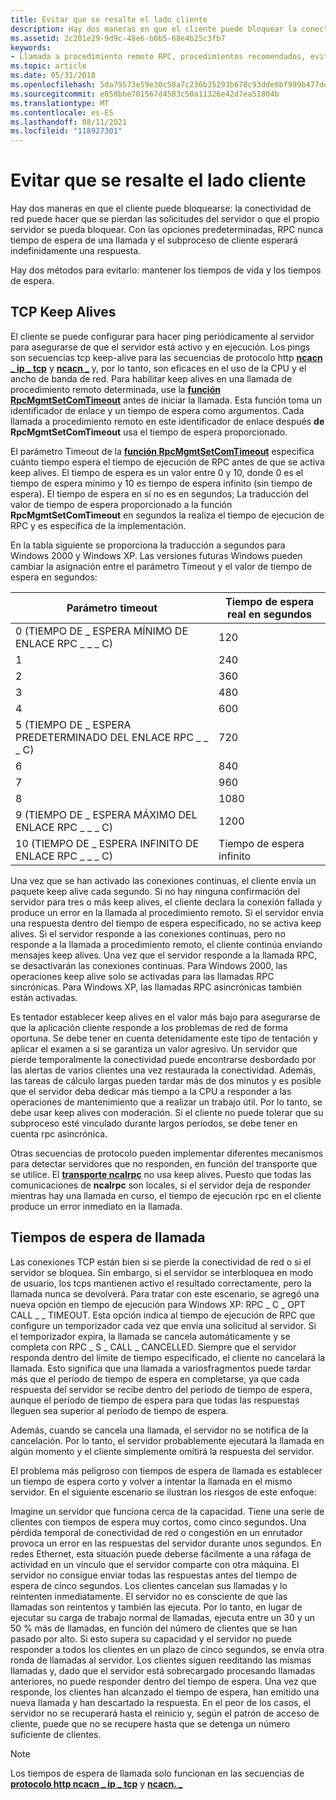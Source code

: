 ```yaml
---
title: Evitar que se resalte el lado cliente
description: Hay dos maneras en que el cliente puede bloquear la conectividad de red puede hacer que se pierdan las solicitudes del servidor o que el propio servidor se pueda bloquear. Con las opciones predeterminadas, RPC nunca tiempo de espera de una llamada y el subproceso de cliente esperará indefinidamente una respuesta.
ms.assetid: 2c201e29-9d9c-48e6-b0b5-68e4b25c3fb7
keywords:
- Llamada a procedimiento remoto RPC, procedimientos recomendados, evitar que el cliente se ahorca
ms.topic: article
ms.date: 05/31/2018
ms.openlocfilehash: 5da79573e59e30c58a7c236b35293b678c93dde6bf999b477de054d6f3c62971
ms.sourcegitcommit: e858bbe701567d4583c50a11326e42d7ea51804b
ms.translationtype: MT
ms.contentlocale: es-ES
ms.lasthandoff: 08/11/2021
ms.locfileid: "118927301"
---
```

# <a name="preventing-client-side-hangs"></a>Evitar que se resalte el lado cliente

Hay dos maneras en que el cliente puede bloquearse: la conectividad de red puede hacer que se pierdan las solicitudes del servidor o que el propio servidor se pueda bloquear. Con las opciones predeterminadas, RPC nunca tiempo de espera de una llamada y el subproceso de cliente esperará indefinidamente una respuesta.

Hay dos métodos para evitarlo: mantener los tiempos de vida y los tiempos de espera.

## <a name="tcp-keep-alives"></a>TCP Keep Alives

El cliente se puede configurar para hacer ping periódicamente al servidor para asegurarse de que el servidor está activo y en ejecución. Los pings son secuencias tcp keep-alive para las secuencias de protocolo http [**ncacn \_ ip \_ tcp**](/windows/desktop/Midl/ncacn-ip-tcp) y [**ncacn \_**](/windows/desktop/Midl/ncacn-http) y, por lo tanto, son eficaces en el uso de la CPU y el ancho de banda de red. Para habilitar keep alives en una llamada de procedimiento remoto determinada, use la [**función RpcMgmtSetComTimeout**](/windows/desktop/api/Rpcdce/nf-rpcdce-rpcmgmtsetcomtimeout) antes de iniciar la llamada. Esta función toma un identificador de enlace y un tiempo de espera como argumentos. Cada llamada a procedimiento remoto en este identificador de enlace después **de RpcMgmtSetComTimeout** usa el tiempo de espera proporcionado.

El parámetro Timeout de la [**función RpcMgmtSetComTimeout**](/windows/desktop/api/Rpcdce/nf-rpcdce-rpcmgmtsetcomtimeout) especifica cuánto tiempo espera el tiempo de ejecución de RPC antes de que se activa keep alives. El tiempo de espera es un valor entre 0 y 10, donde 0 es el tiempo de espera mínimo y 10 es tiempo de espera infinito (sin tiempo de espera). El tiempo de espera en sí no es en segundos; La traducción del valor de tiempo de espera proporcionado a la función **RpcMgmtSetComTimeout** en segundos la realiza el tiempo de ejecución de RPC y es específica de la implementación.

En la tabla siguiente se proporciona la traducción a segundos para Windows 2000 y Windows XP. Las versiones futuras Windows pueden cambiar la asignación entre el parámetro Timeout y el valor de tiempo de espera en segundos:

| Parámetro timeout                       | Tiempo de espera real en segundos |
|-----------------------------------------|----------------------------|
| 0 (TIEMPO DE \_ ESPERA MÍNIMO DE ENLACE RPC \_ \_ \_ C)       | 120                        |
| 1                                       | 240                        |
| 2                                       | 360                        |
| 3                                       | 480                        |
| 4                                       | 600                        |
| 5 (TIEMPO DE \_ ESPERA PREDETERMINADO DEL ENLACE RPC \_ \_ \_ C)   | 720                        |
| 6                                       | 840                        |
| 7                                       | 960                        |
| 8                                       | 1080                       |
| 9 (TIEMPO DE \_ ESPERA MÁXIMO DEL ENLACE RPC \_ \_ \_ C)       | 1200                       |
| 10 (TIEMPO DE \_ ESPERA INFINITO DE ENLACE RPC \_ \_ \_ C) | Tiempo de espera infinito          |



 

Una vez que se han activado las conexiones continuas, el cliente envía un paquete keep alive cada segundo. Si no hay ninguna confirmación del servidor para tres o más keep alives, el cliente declara la conexión fallada y produce un error en la llamada al procedimiento remoto. Si el servidor envía una respuesta dentro del tiempo de espera especificado, no se activa keep alives. Si el servidor responde a las conexiones continuas, pero no responde a la llamada a procedimiento remoto, el cliente continúa enviando mensajes keep alives. Una vez que el servidor responde a la llamada RPC, se desactivarán las conexiones continuas. Para Windows 2000, las operaciones keep alive solo se activadas para las llamadas RPC sincrónicas. Para Windows XP, las llamadas RPC asincrónicas también están activadas.

Es tentador establecer keep alives en el valor más bajo para asegurarse de que la aplicación cliente responde a los problemas de red de forma oportuna. Se debe tener en cuenta detenidamente este tipo de tentación y aplicar el examen a si se garantiza un valor agresivo. Un servidor que pierde temporalmente la conectividad puede encontrarse desbordado por las alertas de varios clientes una vez restaurada la conectividad. Además, las tareas de cálculo largas pueden tardar más de dos minutos y es posible que el servidor deba dedicar más tiempo a la CPU a responder a las operaciones de mantenimiento que a realizar un trabajo útil. Por lo tanto, se debe usar keep alives con moderación. Si el cliente no puede tolerar que su subproceso esté vinculado durante largos períodos, se debe tener en cuenta rpc asincrónica.

Otras secuencias de protocolo pueden implementar diferentes mecanismos para detectar servidores que no responden, en función del transporte que se utilice. El [**transporte ncalrpc**](/windows/desktop/Midl/ncalrpc) no usa keep alives. Puesto que todas las comunicaciones de **ncalrpc** son locales, si el servidor deja de responder mientras hay una llamada en curso, el tiempo de ejecución rpc en el cliente produce un error inmediato en la llamada.

## <a name="call-time-outs"></a>Tiempos de espera de llamada

Las conexiones TCP están bien si se pierde la conectividad de red o si el servidor se bloquea. Sin embargo, si el servidor se interbloquea en modo de usuario, los tcps mantienen activo el resultado correctamente, pero la llamada nunca se devolverá. Para tratar con este escenario, se agregó una nueva opción en tiempo de ejecución para Windows XP: RPC \_ C \_ OPT CALL \_ \_ TIMEOUT. Esta opción indica al tiempo de ejecución de RPC que configure un temporizador cada vez que envía una solicitud al servidor. Si el temporizador expira, la llamada se cancela automáticamente y se completa con RPC \_ S \_ CALL \_ CANCELLED. Siempre que el servidor responda dentro del límite de tiempo especificado, el cliente no cancelará la llamada. Esto significa que una llamada a variosfragmentos puede tardar más que el período de tiempo de espera en completarse, ya que cada respuesta del servidor se recibe dentro del período de tiempo de espera, aunque el período de tiempo de espera para que todas las respuestas lleguen sea superior al período de tiempo de espera.

Además, cuando se cancela una llamada, el servidor no se notifica de la cancelación. Por lo tanto, el servidor probablemente ejecutará la llamada en algún momento y el cliente simplemente omitirá la respuesta del servidor.

El problema más peligroso con tiempos de espera de llamada es establecer un tiempo de espera corto y volver a intentar la llamada en el mismo servidor. En el siguiente escenario se ilustran los riesgos de este enfoque:

Imagine un servidor que funciona cerca de la capacidad. Tiene una serie de clientes con tiempos de espera muy cortos, como cinco segundos. Una pérdida temporal de conectividad de red o congestión en un enrutador provoca un error en las respuestas del servidor durante unos segundos. En redes Ethernet, esta situación puede deberse fácilmente a una ráfaga de actividad en un vínculo que el servidor comparte con otra máquina. El servidor no consigue enviar todas las respuestas antes del tiempo de espera de cinco segundos. Los clientes cancelan sus llamadas y lo reintenten inmediatamente. El servidor no es consciente de que las llamadas son reintentos y también las ejecuta. Por lo tanto, en lugar de ejecutar su carga de trabajo normal de llamadas, ejecuta entre un 30 y un 50 % más de llamadas, en función del número de clientes que se han pasado por alto. Si esto supera su capacidad y el servidor no puede responder a todos los clientes en un plazo de cinco segundos, se envía otra ronda de llamadas al servidor. Los clientes siguen reeditando las mismas llamadas y, dado que el servidor está sobrecargado procesando llamadas anteriores, no puede responder dentro del tiempo de espera. Una vez que responde, los clientes han alcanzado el tiempo de espera, han emitido una nueva llamada y han descartado la respuesta. En el peor de los casos, el servidor no se recuperará hasta el reinicio y, según el patrón de acceso de cliente, puede que no se recupere hasta que se detenga un número suficiente de clientes.

> [!Note]  
> Los tiempos de espera de llamada solo funcionan en las secuencias de [**protocolo http ncacn \_ ip \_ tcp**](/windows/desktop/Midl/ncacn-ip-tcp) y [**ncacn. \_**](/windows/desktop/Midl/ncacn-http)

 

 

 